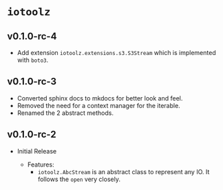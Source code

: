# `iotoolz`

## v0.1.0-rc-4

- Add extension `iotoolz.extensions.s3.S3Stream` which is implemented with `boto3`.

## v0.1.0-rc-3

- Converted sphinx docs to mkdocs for better look and feel.
- Removed the need for a context manager for the iterable.
- Renamed the 2 abstract methods.

## v0.1.0-rc-2

- Initial Release

  - Features:
    - `iotoolz.AbcStream` is an abstract class to represent any IO. It follows the `open` very closely.
